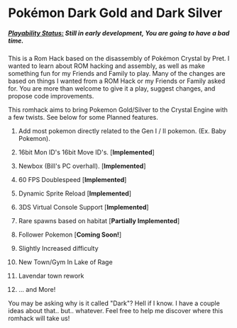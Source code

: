 # Pokémon Dark Gold and Dark Silver

##### <u>Playability Status:</u> *Still in early development, You are going to have a bad time.*

This is a Rom Hack based on the disassembly of Pokémon Crystal by Pret. I wanted to learn about ROM hacking and assembly, as well as make something fun for my Friends and Family to play. Many of the changes are based on things I wanted from a ROM Hack or my Friends or Family asked for. You are more than welcome to give it a play, suggest changes, and propose code improvements. 



This romhack aims to bring Pokemon Gold/Silver to the Crystal Engine with a few twists. See below for some Planned features.

1. Add most pokemon directly related to the Gen I / II pokemon. (Ex. Baby Pokemon).

2. 16bit Mon ID's 16bit Move ID's. [**Implemented**]

3. Newbox (Bill's PC overhall). [**Implemented**]

4. 60 FPS Doublespeed [**Implemented**]

5. Dynamic Sprite Reload [**Implemented**]

6. 3DS Virtual Console Support [**Implemented**]

7. Rare spawns based on habitat [**Partially Implemented**]

8. Follower Pokemon [**Coming Soon!**]

9. Slightly Increased difficulty

10. New Town/Gym In Lake of Rage

11. Lavendar town rework

12.  ... and More!



You may be asking why is it called "Dark"? Hell if I know. I have a couple ideas about that.. but.. whatever. Feel free to help me discover where this romhack will take us!
